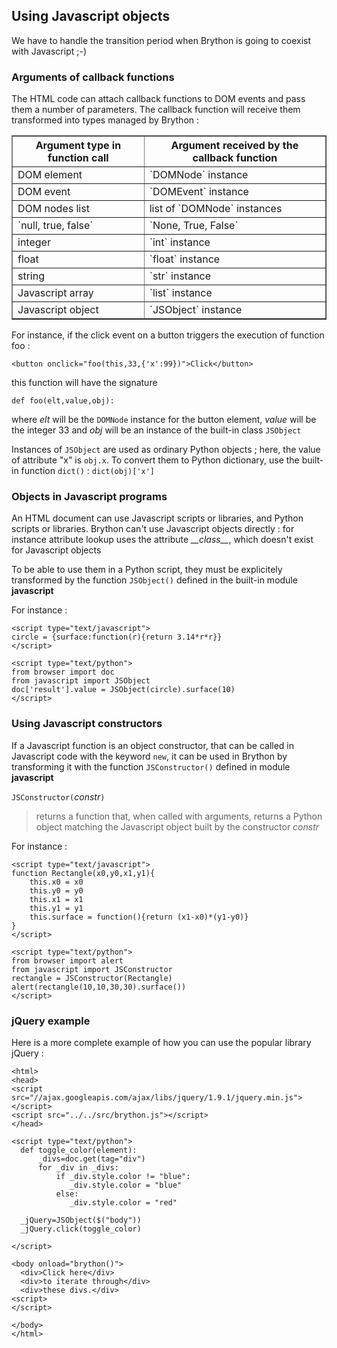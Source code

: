 Using Javascript objects
------------------------

We have to handle the transition period when Brython is going to coexist with Javascript ;-)

### Arguments of callback functions

The HTML code can attach callback functions to DOM events and pass them a number of parameters. The callback function will receive them transformed into types managed by Brython :

<table border='1'>
<tr><th>Argument type in function call</th><th>Argument received by the callback function</th></tr>
<tr><td>DOM element</td><td>`DOMNode` instance</td></tr>
<tr><td>DOM event</td><td>`DOMEvent` instance</td></tr>
<tr><td>DOM nodes list</td><td>list of `DOMNode` instances</td></tr>
<tr><td>`null, true, false`</td><td>`None, True, False`</td></tr>
<tr><td>integer</td><td>`int` instance</td></tr>
<tr><td>float</td><td>`float` instance</td></tr>
<tr><td>string</td><td>`str` instance</td></tr>
<tr><td>Javascript array</td><td>`list` instance</td></tr>
<tr><td>Javascript object</td><td>`JSObject` instance</td></tr>
</table>



For instance, if the click event on a button triggers the execution of function foo :

    <button onclick="foo(this,33,{'x':99})">Click</button>

this function will have the signature

    def foo(elt,value,obj):

where _elt_ will be the `DOMNode` instance for the button element, _value_ will be the integer 33 and _obj_ will be an instance of the built-in class `JSObject`

Instances of `JSObject` are used as ordinary Python objects ; here, the value of attribute "x" is `obj.x`. To convert them to Python dictionary, use the built-in function `dict()` : `dict(obj)['x']`

### Objects in Javascript programs

An HTML document can use Javascript scripts or libraries, and Python scripts or libraries. Brython can't use Javascript objects directly : for instance attribute lookup uses the attribute _\_\_class\_\__, which doesn't exist for Javascript objects

To be able to use them in a Python script, they must be explicitely transformed by the function `JSObject()` defined in the built-in module **javascript**

For instance :

    <script type="text/javascript">
    circle = {surface:function(r){return 3.14*r*r}}
    </script>
    
    <script type="text/python">
    from browser import doc
    from javascript import JSObject
    doc['result'].value = JSObject(circle).surface(10)
    </script>

### Using Javascript constructors

If a Javascript function is an object constructor, that can be called in Javascript code with the keyword `new`, it can be used in Brython by transforming it with the function `JSConstructor()` defined in module **javascript**

`JSConstructor(`_constr_`)`

> returns a function that, when called with arguments, returns a Python object matching the Javascript object built by the constructor _constr_

For instance :

    <script type="text/javascript">
    function Rectangle(x0,y0,x1,y1){
        this.x0 = x0
        this.y0 = y0
        this.x1 = x1
        this.y1 = y1
        this.surface = function(){return (x1-x0)*(y1-y0)}
    }
    </script>
    
    <script type="text/python">
    from browser import alert
    from javascript import JSConstructor
    rectangle = JSConstructor(Rectangle)
    alert(rectangle(10,10,30,30).surface())
    </script>

### jQuery example

Here is a more complete example of how you can use the popular library jQuery :

    <html>
    <head>
    <script src="//ajax.googleapis.com/ajax/libs/jquery/1.9.1/jquery.min.js">
    </script>
    <script src="../../src/brython.js"></script>
    </head>
    
    <script type="text/python">
      def toggle_color(element):
          _divs=doc.get(tag="div")
          for _div in _divs:
              if _div.style.color != "blue":
                 _div.style.color = "blue"
              else:
                 _div.style.color = "red"
    
      _jQuery=JSObject($("body"))
      _jQuery.click(toggle_color)
    
    </script>
    
    <body onload="brython()">
      <div>Click here</div>
      <div>to iterate through</div>
      <div>these divs.</div>
    <script>
    </script>
     
    </body>
    </html>
    
